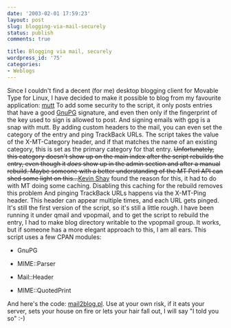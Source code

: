 ```yaml
---
date: '2003-02-01 17:59:23'
layout: post
slug: blogging-via-mail-securely
status: publish
comments: true

title: Blogging via mail, securely
wordpress_id: '75'
categories:
- Weblogs
---
```


Since I couldn't find a decent (for me) desktop blogging client for Movable Type for Linux, I have decided to make it possible to blog from my favourite application: [mutt](http://www.mutt.org/)
To add some security to the script, it only posts entries that have a good [GnuPG](http://www.gnupg.org) signature, and even then only if the fingerprint of the key used to sign is allowed to post. And signing emails with gpg is a snap with mutt.
By adding custom headers to the mail, you can even set the category of the entry and ping TrackBack URLs.
The script takes the value of the X-MT-Category header, and if that matches the name of an existing category, this is set as the primary category for that entry. <del>Unfortunately, this category doesn't show up on the main index after the script rebuilds the entry, even though it _does_ show up in the admin section and after a manual rebuild. Maybe someone with a better understanding of the MT Perl API can shed some light on this...</del>[Kevin Shay](http://www.staggernation.com) found the reason for this, it had to do with MT doing some caching. Disabling this caching for the rebuild removes this problem
And pinging TrackBack URLs happens via the X-MT-Ping header. This header can appear multiple times, and each URL gets pinged.
It's still the first version of the script, so it's still a little rough. I have been running it under qmail and vpopmail, and to get the script to rebuild the entry, I had to make blog directory writable to the vpopmail group. It works, but if someone has a more elegant approach to this, I am all ears.
This script uses a few CPAN modules:





  * GnuPG


  * MIME::Parser


  * Mail::Header


  * MIME::QuotedPrint



And here's the code: [mail2blog.pl](http://slackerbit.ch/mail2blog.pl). Use at your own risk, if it eats your server, sets your house on fire or lets your hair fall out, I will say "I told you so" :-)
